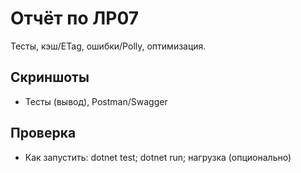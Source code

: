 # Отчёт по ЛР07

Тесты, кэш/ETag, ошибки/Polly, оптимизация.

## Скриншоты
- Тесты (вывод), Postman/Swagger

## Проверка
- Как запустить: dotnet test; dotnet run; нагрузка (опционально)
